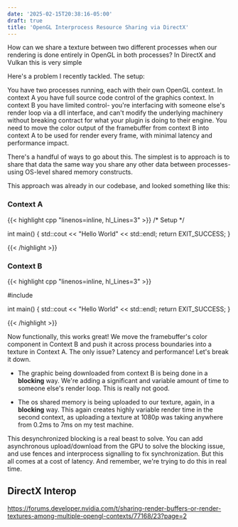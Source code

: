 ```yaml
---
date: '2025-02-15T20:38:16-05:00'
draft: true
title: 'OpenGL Interprocess Resource Sharing via DirectX'
---
```


How can we share a texture between two different processes when our rendering is done entirely in OpenGL in both processes? In DirectX and Vulkan this is very simple


Here's a problem I recently tackled. The setup:

You have two processes running, each with their own OpenGL context. In context A you have full source code control of the graphics context. In context B you have limited control- you're interfacing with someone else's render loop via a dll interface, and can't modify the underlying machinery without breaking contract for what your plugin is doing to their engine. You need to move the color output of the framebuffer from context B into context A to be used for render every frame, with minimal latency and performance impact.

There's a handful of ways to go about this. The simplest is to approach is to share that data the same way you share any other data between processes- using OS-level shared memory constructs.

This approach was already in our codebase, and looked something like this:

### Context A

{{< highlight cpp "linenos=inline, hl_Lines=3" >}}
/* Setup */

int main()
{
    std::cout << "Hello World" << std::endl;
    return EXIT_SUCCESS;
}

{{< /highlight >}}

### Context B

{{< highlight cpp "linenos=inline, hl_Lines=3" >}}

#include <iostream>

int main()
{
    std::cout << "Hello World" << std::endl;
    return EXIT_SUCCESS;
}

{{< /highlight >}}

Now functionally, this works great! We move the framebuffer's color component in Context B and push it across process boundaries into a texture in Context A. The only issue? Latency and performance! Let's break it down.

- The graphic being downloaded from context B is being done in a **blocking** way. We're adding a significant and variable amount of time to someone else's render loop. This is really not good.

- The os shared memory is being uploaded to our texture, again, in a **blocking** way. This again creates highly variable render time in the second context, as uploading a texture at 1080p was taking anywhere from 0.2ms to 7ms on my test machine.

This desynchronized blocking is a real beast to solve. You can add asynchronous upload/download from the GPU to solve the blocking issue, and use fences and interprocess signalling to fix synchronization. But this all comes at a cost of latency. And remember, we're trying to do this in real time.

## DirectX Interop

https://forums.developer.nvidia.com/t/sharing-render-buffers-or-render-textures-among-multiple-opengl-contexts/77168/23?page=2